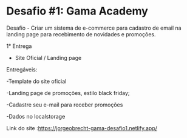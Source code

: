 # Desafio #1: Gama Academy

Desafio - Criar um sistema de e-commerce para cadastro de email na landing page para recebimento de novidades e promoções.

1° Entrega 

- Site Oficial / Landing page  

Entregáveis: 

-Template do site oficial 

-Landing page de promoções, estilo black friday; 

-Cadastre seu e-mail para receber promoções 

-Dados no localstorage

Link do site :https://jorgeobrecht-gama-desafio1.netlify.app/
